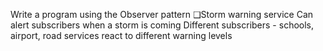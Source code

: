 Write a program using the Observer pattern
❑Storm warning service
Can alert subscribers when a storm is coming
Different subscribers - schools, airport,
road services react to different warning levels




